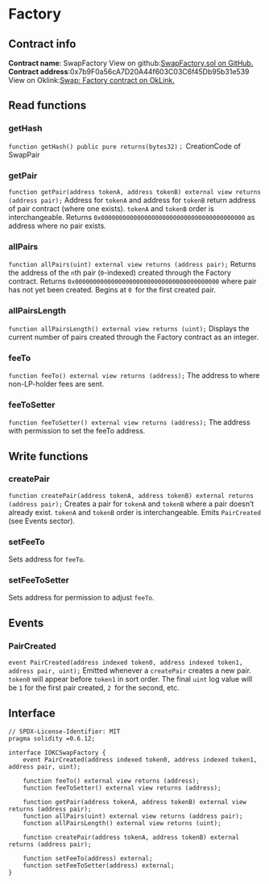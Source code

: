 # Factory
## Contract info
**Contract name**: SwapFactory
View on github:[SwapFactory.sol on GitHub.](https://github.com/okx/OKCSwap/blob/main/contracts/pair/OKCSwapFactory.sol)
**Contract address**:0x7b9F0a56cA7D20A44f603C03C6f45Db95b31e539
View on Oklink:[Swap: Factory contract on OkLink.](https://www.okx.com/explorer/oktc/address/0x7b9F0a56cA7D20A44f603C03C6f45Db95b31e539)
## Read functions
### getHash
`function getHash() public pure returns(bytes32)；`
CreationCode of SwapPair
### getPair
`function getPair(address tokenA, address tokenB) external view returns (address pair);`
Address for `tokenA` and address for `tokenB` return address of pair contract (where one exists).
`tokenA` and `tokenB` order is interchangeable.
Returns `0x0000000000000000000000000000000000000000` as address where no pair exists.
### allPairs
`function allPairs(uint) external view returns (address pair);`
Returns the address of the `n`th pair (`0`-indexed) created through the Factory contract.
Returns `0x0000000000000000000000000000000000000000` where pair has not yet been created.
Begins at `0 `for the first created pair.
### allPairsLength
`function allPairsLength() external view returns (uint);`
Displays the current number of pairs created through the Factory contract as an integer.
### feeTo
`function feeTo() external view returns (address);`
The address to where non-LP-holder fees are sent.
### feeToSetter
`function feeToSetter() external view returns (address);`
The address with permission to set the feeTo address.
## Write functions
### createPair
`function createPair(address tokenA, address tokenB) external returns (address pair);`
Creates a pair for `tokenA` and `tokenB` where a pair doesn’t already exist.
`tokenA` and `tokenB` order is interchangeable.
Emits `PairCreated` (see Events sector).
### setFeeTo
Sets address for `feeTo`.
### setFeeToSetter
Sets address for permission to adjust `feeTo`.
## Events
### PairCreated
`event PairCreated(address indexed token0, address indexed token1, address pair, uint);`
Emitted whenever a `createPair` creates a new pair.
`token0` will appear before `token1` in sort order.
The final `uint` log value will be `1` for the first pair created, `2 `for the second, etc.
## Interface
```
// SPDX-License-Identifier: MIT
pragma solidity =0.6.12;

interface IOKCSwapFactory {
    event PairCreated(address indexed token0, address indexed token1, address pair, uint);

    function feeTo() external view returns (address);
    function feeToSetter() external view returns (address);

    function getPair(address tokenA, address tokenB) external view returns (address pair);
    function allPairs(uint) external view returns (address pair);
    function allPairsLength() external view returns (uint);

    function createPair(address tokenA, address tokenB) external returns (address pair);

    function setFeeTo(address) external;
    function setFeeToSetter(address) external;
}

```